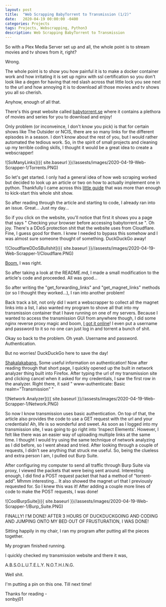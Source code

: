 ```yaml
---
layout: post
title:  "Web Scrapping BabyTorrent to Transmission (1/2)"
date:   2020-04-19 00:00:00 -0400
categories: Projects
tags: Projects, Webscrapping, Python3
description: Web Scrapping BabyTorrent to Transmission
---
```

So with a Plex Media Server set up and all, the whole point is to stream movies and tv shows from it, right? 

Wrong. 

The whole point is to show you how painful it is to make a docker container work and how irritating it is set up nginx with ssl certification 
so you don't look like a degen for having that red slash across that little lock you see next to the url and how annoying it is to download 
all those movies and tv shows you all so cherish. 

Anyhow, enough of all that. 

There's this great website called [babytorrent.se] where it contains a plethora of movies and series for you to download and enjoy!

Only problem (or inconveince, I don't know you pick) is that for certain shows like The Outsider or NCIS, there are so many links for the 
different episodes in a season. I don't know about the rest of you, but I would rather automated the tedious work. So, in the spirit of 
small projects and cleaning up my terrible coding skills, I thought it would be a great idea to create a webscrapper!

![SoManyLinks]({{ site.baseurl }}//assests/images/2020-04-19-Web-Scrapper-1/Torrents.PNG)

So let's get started. I only had a general idea of how web scraping worked but decided to look up an article or two on how to actually implement one 
in python. Thankfully I came across this [little guide] that was more than enough to kick-start this whole shit show. 

So after reading through the article and starting to code, I already ran into an issue. Great... Just my day... 

So if you click on the website, you'll notice that first it shows you a page that says " Checking your browser before accessing babytorrent.se ". Oh 
joy. There's a DDoS protection shit that the website uses from Cloudflare. Fine, I guess good for them. I knew I needed to bypass this somehow and I 
was almost sure someone thought of something. DuckDuckGo away! 

![CloudflareDDoSBullshit]({{ site.baseurl }}//assests/images/2020-04-19-Web-Scrapper-1/Cloudflare.PNG)

[Boom.] I was right. 

So after taking a look at the README.md, I made a small modification to the article's code and proceeded. All was good... 

So after writing the "get_forwarding_links" and "get_magnet_links" methods (or so I thought they worked...), I ran into another problem!

Back track a bit, not only did I want a webscrapper to collect all the magnet links into a list, I also wanted my program to shove all that into 
my transmission container that I have running on one of my servers. Because I wanted to access the transmission GUI from anywhere though, I did some 
nginx reverse proxy magic and boom, [I got it online]! I even put a username and password to it so no one can just log in and torrent a bunch of shit. 

Okay so back to the problem. Oh yeah. Username and password. Authentication.

But no worries! DuckDuckGo here to save the day!

[Shakalakabang.] Some useful information on authentication! Now after reading through that short page, I quickly opened up the built in network analyzer 
thing built into Firefox. After typing the url of my transmission site and clicking cancel when it asked for my credentials, I saw the first row in the 
analyzer. Right there, it said " www-authenticate: Basic realm="Transmission" "

![Network Analyzer]({{ site.baseurl }}//assests/images/2020-04-19-Web-Scrapper-1/Network.PNG)

So now I know transmission uses basic authentication. On top of that, the article also provides the code to use a GET request with the url and your 
credentials! Ah, life is so wonderful and sweet. As soon as I logged into my transmission site, I was going to go right into 'Inspect Elements'. However, 
I felt like there was an easier way of uploading multiple links at the same time. I thought I would try using the same technique of network analyzing as I 
did before, so I went ahead and tried. After looking through a couple of requests, I didn't see anything that struck me useful. So, being the clueless and 
extra person I am, I pulled out Burp Suite. 

After configuring my computer to send all traffic through Burp Suite via proxy, I viewed the packets that were being sent around. Interesting enough, I did 
find a POST request packet that had a method of "torrent-add". Mhmm interesting... It also showed the magnet url that I previously requested for. So I knew 
this was it! After adding a couple more lines of code to make the POST requests, I was done! 

![CoolBurpSuite]({{ site.baseurl }}//assests/images/2020-04-19-Web-Scrapper-1/Burp_Suite.PNG)

FINALLY! I'M DONE! AFTER 3 HOURS OF DUCKDUCKGOING AND CODING AND JUMPING ONTO MY BED OUT OF FRUSTURATION, I WAS DONE!

Sitting happily in my chair, I ran my program after putting all the pieces together. 

My program finished running. 

I quickly checked my transmission website and there it was, 

A.B.S.O.L.U.T.E.L.Y. N.O.T.H.I.N.G.

Well shit. 

I'm putting a pin on this one. Till next time!

Thanks for reading -  
sonbyj01

[babytorrent.se]: https://babytorrent.se
[little guide]: https://towardsdatascience.com/how-to-web-scrape-with-python-in-4-minutes-bc49186a8460
[Boom.]: https://github.com/Anorov/cloudflare-scrape
[I got it online]: https://transmission.sonbyj01.xyz/
[Shakalakabang.]: https://requests.readthedocs.io/en/master/user/authentication/ 